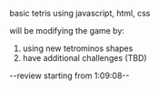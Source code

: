 basic tetris using javascript, html, css

will be modifying the game by:

1) using new tetrominos shapes
2) have additional challenges (TBD)

--review starting from 1:09:08--
